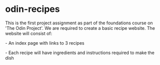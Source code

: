 # odin-recipes
This is the first project assignment as part of the foundations course on 'The Odin Project'. 
We are required to create a basic recipe website.
The website will consist of:
    <p>- An index page with links to 3 recipes</p>
    <p>- Each recipe will have ingredients and instructions required to make the dish</p>